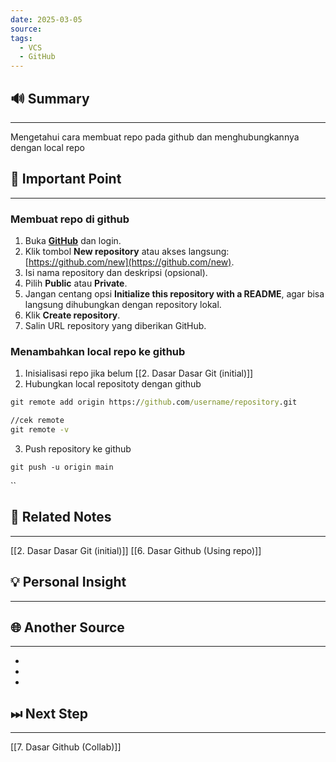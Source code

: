 ```yaml
---
date: 2025-03-05
source: 
tags:
  - VCS
  - GitHub
---
```

## 🔊 Summary
---

Mengetahui cara membuat repo pada github dan menghubungkannya dengan local repo
## 📝 Important Point
---
### Membuat repo di github
1. Buka **[GitHub](https://github.com/)** dan login.
2. Klik tombol **New repository** atau akses langsung: [https://github.com/new](https://github.com/new).
3. Isi nama repository dan deskripsi (opsional).
4. Pilih **Public** atau **Private**.
5. Jangan centang opsi **Initialize this repository with a README**, agar bisa langsung dihubungkan dengan repository lokal.
6. Klik **Create repository**.
7. Salin URL repository yang diberikan GitHub.

### Menambahkan local repo ke github
1. Inisialisasi repo jika belum [[2. Dasar Dasar Git (initial)]]
2. Hubungkan local repositoty dengan github
```cmd
git remote add origin https://github.com/username/repository.git

//cek remote
git remote -v
```
3.  Push repository ke github
```
git push -u origin main
```
``
## 📎 Related Notes
---
[[2. Dasar Dasar Git (initial)]]
[[6. Dasar Github (Using repo)]]

## 💡 Personal Insight
---

## 🌐 Another Source
---
- 
- 
- 
## ⏭ Next Step
---
[[7. Dasar Github (Collab)]]